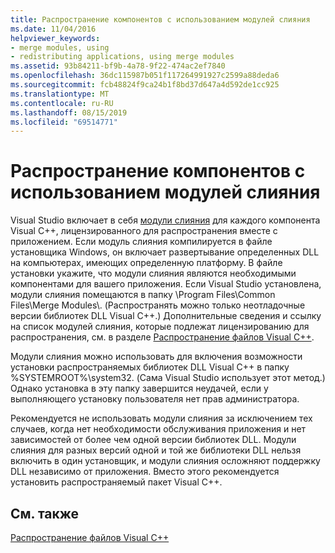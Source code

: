 ```yaml
---
title: Распространение компонентов с использованием модулей слияния
ms.date: 11/04/2016
helpviewer_keywords:
- merge modules, using
- redistributing applications, using merge modules
ms.assetid: 93b84211-bf9b-4a78-9f22-474ac2ef7840
ms.openlocfilehash: 36dc115987b051f117264991927c2599a88deda6
ms.sourcegitcommit: fcb48824f9ca24b1f8bd37d647a4d592de1cc925
ms.translationtype: MT
ms.contentlocale: ru-RU
ms.lasthandoff: 08/15/2019
ms.locfileid: "69514771"
---
```

# <a name="redistributing-components-by-using-merge-modules"></a>Распространение компонентов с использованием модулей слияния

Visual Studio включает в себя [модули слияния](/windows/win32/Msi/about-merge-modules) для каждого компонента Visual C++, лицензированного для распространения вместе с приложением. Если модуль слияния компилируется в файле установщика Windows, он включает развертывание определенных DLL на компьютерах, имеющих определенную платформу. В файле установки укажите, что модули слияния являются необходимыми компонентами для вашего приложения. Если Visual Studio установлена, модули слияния помещаются в папку \Program Files\Common Files\Merge Modules\\. (Распространять можно только неотладочные версии библиотек DLL Visual C++.) Дополнительные сведения и ссылку на список модулей слияния, которые подлежат лицензированию для распространения, см. в разделе [Распространение файлов Visual C++](redistributing-visual-cpp-files.md).

Модули слияния можно использовать для включения возможности установки распространяемых библиотек DLL Visual C++ в папку %SYSTEMROOT%\system32\. (Сама Visual Studio использует этот метод.) Однако установка в эту папку завершится неудачей, если у выполняющего установку пользователя нет прав администратора.

Рекомендуется не использовать модули слияния за исключением тех случаев, когда нет необходимости обслуживания приложения и нет зависимостей от более чем одной версии библиотек DLL. Модули слияния для разных версий одной и той же библиотеки DLL нельзя включить в один установщик, и модули слияния осложняют поддержку DLL независимо от приложения. Вместо этого рекомендуется установить распространяемый пакет Visual C++.

## <a name="see-also"></a>См. также

[Распространение файлов Visual C++](redistributing-visual-cpp-files.md)
